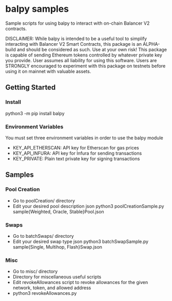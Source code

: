 # balpy samples
Sample scripts for using balpy to interact with on-chain Balancer V2 contracts. 

DISCLAIMER: While balpy is intended to be a useful tool to simplify interacting with Balancer V2 Smart Contracts, this package is an ALPHA-build and should be considered as such. Use at your own risk! This package is capable of sending Ethereum tokens controlled by whatever private key you provide. User assumes all liability for using this software. Users are STRONGLY encouraged to experiment with this package on testnets before using it on mainnet with valuable assets.

## Getting Started

### Install
python3 -m pip install balpy

### Environment Variables
You must set three environment variables in order to use the balpy module
- KEY_API_ETHERSCAN: 	API key for Etherscan for gas prices
- KEY_API_INFURA: 		API key for Infura for sending transactions
- KEY_PRIVATE: 			Plain text private key for signing transactions

## Samples

### Pool Creation
- Go to poolCreation/ directory
- Edit your desired pool description json
python3 poolCreationSample.py sample{Weighted, Oracle, Stable}Pool.json

### Swaps
- Go to batchSwaps/ directory
- Edit your desired swap type json
python3 batchSwapSample.py sample{Single, Multihop, Flash}Swap.json

### Misc 
- Go to misc/ directory
- Directory for miscellaneous useful scripts
- Edit revokeAllowances script to revoke allowances for the given network, token, and allowed address
- python3 revokeAllowances.py
